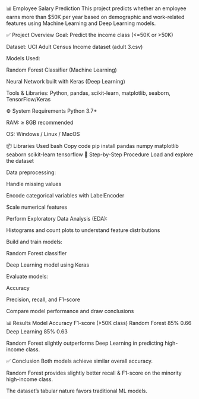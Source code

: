📊 Employee Salary Prediction
This project predicts whether an employee earns more than $50K per year based on demographic and work-related features using Machine Learning and Deep Learning models.

✅ Project Overview
Goal: Predict the income class (<=50K or >50K)

Dataset: UCI Adult Census Income dataset (adult 3.csv)

Models Used:

Random Forest Classifier (Machine Learning)

Neural Network built with Keras (Deep Learning)

Tools & Libraries: Python, pandas, scikit-learn, matplotlib, seaborn, TensorFlow/Keras

⚙ System Requirements
Python 3.7+

RAM: ≥ 8GB recommended

OS: Windows / Linux / MacOS

📦 Libraries Used
bash
Copy code
pip install pandas numpy matplotlib seaborn scikit-learn tensorflow
🧪 Step-by-Step Procedure
Load and explore the dataset

Data preprocessing:

Handle missing values

Encode categorical variables with LabelEncoder

Scale numerical features

Perform Exploratory Data Analysis (EDA):

Histograms and count plots to understand feature distributions

Build and train models:

Random Forest classifier

Deep Learning model using Keras

Evaluate models:

Accuracy

Precision, recall, and F1-score

Compare model performance and draw conclusions

📊 Results
Model	Accuracy	F1-score (>50K class)
Random Forest	85%	0.66
Deep Learning	85%	0.63

Random Forest slightly outperforms Deep Learning in predicting high-income class.

✅ Conclusion
Both models achieve similar overall accuracy.

Random Forest provides slightly better recall & F1-score on the minority high-income class.

The dataset’s tabular nature favors traditional ML models.
